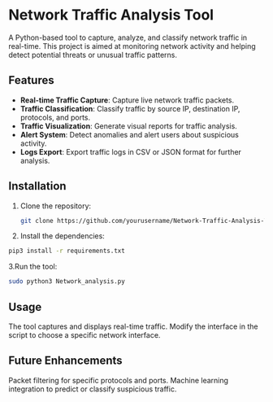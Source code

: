 # Network Traffic Analysis Tool

A Python-based tool to capture, analyze, and classify network traffic in real-time. This project is aimed at monitoring network activity and helping detect potential threats or unusual traffic patterns.

## Features
- **Real-time Traffic Capture**: Capture live network traffic packets.
- **Traffic Classification**: Classify traffic by source IP, destination IP, protocols, and ports.
- **Traffic Visualization**: Generate visual reports for traffic analysis.
- **Alert System**: Detect anomalies and alert users about suspicious activity.
- **Logs Export**: Export traffic logs in CSV or JSON format for further analysis.

## Installation
1. Clone the repository:
   ```bash
   git clone https://github.com/yourusername/Network-Traffic-Analysis-Tool.git
   ```
   
2. Install the dependencies:
 ```bash
pip3 install -r requirements.txt
```
3.Run the tool:
```bash
sudo python3 Network_analysis.py
```
## Usage

The tool captures and displays real-time traffic. Modify the interface in the script to choose a specific network interface.

## Future Enhancements

Packet filtering for specific protocols and ports.
Machine learning integration to predict or classify suspicious traffic.
